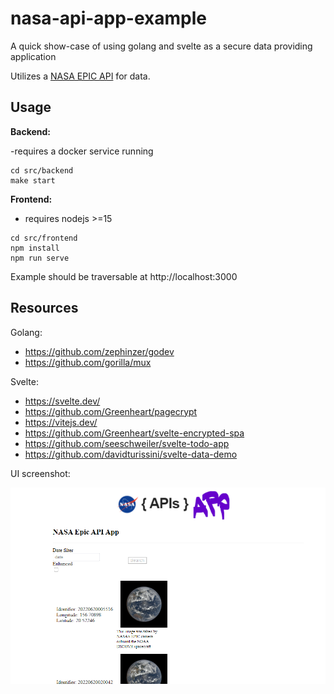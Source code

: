 # nasa-api-app-example

A quick show-case of using golang and svelte as a secure data providing application

Utilizes a [NASA EPIC API](https://epic.gsfc.nasa.gov/about/api) for data.

## Usage

**Backend:**

-requires a docker service running

```
cd src/backend
make start
```

**Frontend:**

- requires nodejs >=15

```
cd src/frontend
npm install
npm run serve
```

Example should be traversable at http://localhost:3000

## Resources

Golang:

- https://github.com/zephinzer/godev
- https://github.com/gorilla/mux

Svelte:

- https://svelte.dev/
- https://github.com/Greenheart/pagecrypt
- https://vitejs.dev/
- https://github.com/Greenheart/svelte-encrypted-spa
- https://github.com/seeschweiler/svelte-todo-app
- https://github.com/davidturissini/svelte-data-demo

UI screenshot:

![resources/screenshot.png](./resources/screenshot.png)
